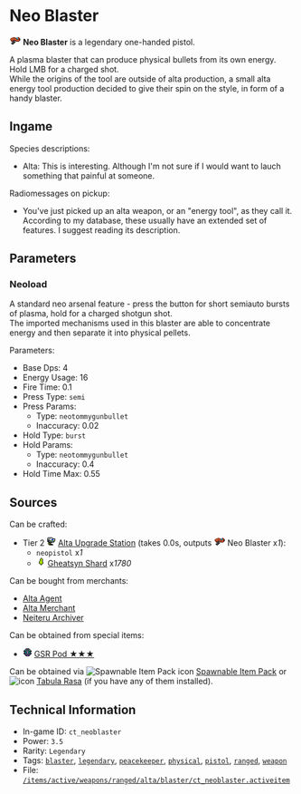 # Neo Blaster

<img src="https://raw.githubusercontent.com/Ceterai/Enternia/main/items/active/weapons/ranged/alta/blaster/ct_neoblaster.png" alt="Neo Blaster icon" loading="lazy" width="auto" height="16px"/> **Neo Blaster** is a legendary one-handed pistol.

A plasma blaster that can produce physical bullets from its own energy. Hold LMB for a charged shot.  
While the origins of the tool are outside of alta production, a small alta energy tool production decided to give their spin on the style, in form of a handy blaster.

## Ingame

Species descriptions:

- Alta: This is interesting. Although I'm not sure if I would want to lauch something that painful at someone.

Radiomessages on pickup:

- You've just picked up an alta weapon, or an "energy tool", as they call it. According to my database, these usually have an extended set of features. I suggest reading its description.

## Parameters

### Neoload

A standard neo arsenal feature - press the button for short semiauto bursts of plasma, hold for a charged shotgun shot.  
The imported mechanisms used in this blaster are able to concentrate energy and then separate it into physical pellets.

Parameters:

- Base Dps: 4
- Energy Usage: 16
- Fire Time: 0.1
- Press Type: `semi`
- Press Params:
  - Type: `neotommygunbullet`
  - Inaccuracy: 0.02
- Hold Type: `burst`
- Hold Params:
  - Type: `neotommygunbullet`
  - Inaccuracy: 0.4
- Hold Time Max: 0.55

## Sources

Can be crafted:

- Tier 2 ![ ](https://raw.githubusercontent.com/Ceterai/Enternia/main/objects/alta/crafting/upgrade_station/icon2.png) [Alta Upgrade Station](https://ceterai.github.io/MyEnternia/Wiki/AltaUpgradeStation) (takes 0.0s, outputs <img src="https://raw.githubusercontent.com/Ceterai/Enternia/main/items/active/weapons/ranged/alta/blaster/ct_neoblaster.png" alt="Neo Blaster icon" loading="lazy" width="auto" height="16px"/> Neo Blaster x*1*):
  - `neopistol` x*1*
  - <img src="https://raw.githubusercontent.com/Ceterai/Enternia/main/items/throwables/ct_gheatsyn_shard.png" alt="Gheatsyn Shard icon" loading="lazy" width="auto" height="16px"/> [Gheatsyn Shard](https://ceterai.github.io/MyEnternia/Wiki/GheatsynShard) x*1780*

Can be bought from merchants:

- [Alta Agent](https://ceterai.github.io/MyEnternia/Wiki/AltaAgent)
- [Alta Merchant](https://ceterai.github.io/MyEnternia/Wiki/AltaMerchant)
- [Neiteru Archiver](https://ceterai.github.io/MyEnternia/Wiki/NeiteruArchiver)

Can be obtained from special items:

- <img src="https://raw.githubusercontent.com/Ceterai/Enternia/main/items/active/alta/loot/other/gsr.png" alt="GSR Pod ★★★ icon" loading="lazy" width="auto" height="16px"/> [GSR Pod ★★★](https://ceterai.github.io/MyEnternia/Wiki/GSRPod)

Can be obtained via <img src="https://raw.githubusercontent.com/Silverfeelin/Starbound-SpawnableItemPack/master/interface/sip/iconSmall.png" alt="Spawnable Item Pack icon" width="18" height="14"/> [Spawnable Item Pack](https://steamcommunity.com/sharedfiles/filedetails/?id=733665104) or <img src="https://steamuserimages-a.akamaihd.net/ugc/263843960696222713/3EC9A7C005541F7D577EBCB8C5736B4EFC9973D6/" alt="icon" width="8" height="12"/> [Tabula Rasa](https://community.playstarbound.com/resources/the-tabula-rasa.3222/) (if you have any of them installed).

## Technical Information

- In-game ID: `ct_neoblaster`
- Power: `3.5`
- Rarity: `Legendary`
- Tags: [`blaster`](https://ceterai.github.io/MyEnternia/Wiki/Tags/Blaster), [`legendary`](https://ceterai.github.io/MyEnternia/Wiki/Tags/Legendary), [`peacekeeper`](https://ceterai.github.io/MyEnternia/Wiki/Tags/Peacekeeper), [`physical`](https://ceterai.github.io/MyEnternia/Wiki/Tags/Physical), [`pistol`](https://ceterai.github.io/MyEnternia/Wiki/Tags/Pistol), [`ranged`](https://ceterai.github.io/MyEnternia/Wiki/Tags/Ranged), [`weapon`](https://ceterai.github.io/MyEnternia/Wiki/Tags/Weapon)
- File: [`/items/active/weapons/ranged/alta/blaster/ct_neoblaster.activeitem`](https://github.com/Ceterai/Enternia/blob/main/items/active/weapons/ranged/alta/blaster/ct_neoblaster.activeitem)

